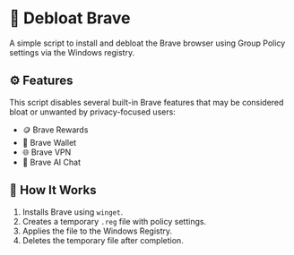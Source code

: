 # 🧹 Debloat Brave

A simple script to install and debloat the Brave browser using Group Policy settings via the Windows registry.

## ⚙️ Features

This script disables several built-in Brave features that may be considered bloat or unwanted by privacy-focused users:

- 🪙 Brave Rewards
- 👛 Brave Wallet
- 🌐 Brave VPN
- 🤖 Brave AI Chat

## 🚀 How It Works

1. Installs Brave using `winget`.
2. Creates a temporary `.reg` file with policy settings.
3. Applies the file to the Windows Registry.
4. Deletes the temporary file after completion.

